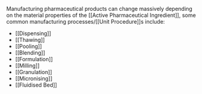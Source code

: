 Manufacturing pharmaceutical products can change massively depending on the material properties of the [[Active Pharmaceutical Ingredient]], some common manufacturing processes/[[Unit Procedure]]s include:
- [[Dispensing]]
- [[Thawing]]
- [[Pooling]]
- [[Blending]]
- [[Formulation]]
- [[Milling]]
- [[Granulation]]
- [[Micronising]]
- [[Fluidised Bed]]